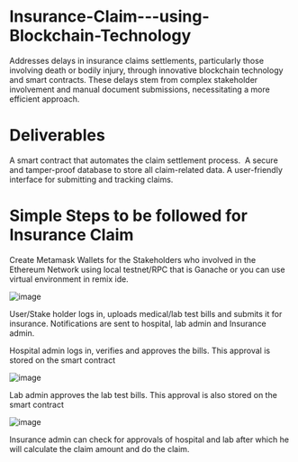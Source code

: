 # Insurance-Claim---using-Blockchain-Technology

Addresses delays in insurance claims settlements, particularly those involving death or bodily injury, through innovative blockchain technology and smart contracts.
These delays stem from complex stakeholder involvement and manual document submissions, necessitating a more efficient approach. 

# Deliverables

A smart contract that automates the claim settlement process. 
A secure and tamper-proof database to store all claim-related data.
A user-friendly interface for submitting and tracking claims. 


# Simple Steps to be followed for Insurance Claim

Create Metamask Wallets for the Stakeholders who involved in the Ethereum Network using local testnet/RPC that is Ganache or you can use virtual environment in remix ide.

![image](https://github.com/user-attachments/assets/75ee6eb4-af65-4f60-84f7-f1a27a39bcf3)


User/Stake holder logs in, uploads medical/lab test bills and submits it for insurance. Notifications are sent to hospital, lab admin and Insurance admin.

Hospital admin logs in, verifies and approves the bills. This approval is stored on the smart contract

![image](https://github.com/user-attachments/assets/c37decc0-55a5-4079-9602-046d285d2d26)


Lab admin approves the lab test bills. This approval is also stored on the smart contract

![image](https://github.com/user-attachments/assets/18ff5f7e-2774-4043-a0e2-477ca285c64f)


Insurance admin can check for approvals of hospital and lab after which he will calculate the claim amount and do the claim.




